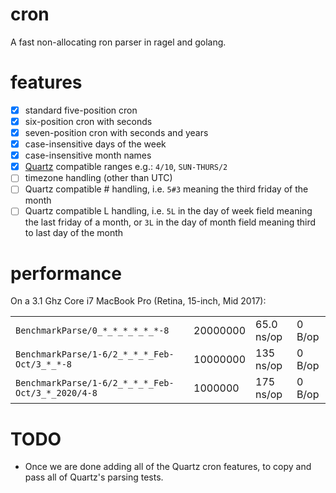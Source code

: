 # cron
A fast non-allocating ron parser in ragel and golang.


# features
- [x] standard five-position cron
- [x] six-position cron with seconds
- [x] seven-position cron with seconds and years
- [x] case-insensitive days of the week
- [x] case-insensitive month names
- [x] [Quartz](http://www.quartz-scheduler.org) compatible ranges e.g.: `4/10`, `SUN-THURS/2`
- [ ] timezone handling (other than UTC)
- [ ] Quartz compatible # handling, i.e. `5#3` meaning the third friday of the month
- [ ] Quartz compatible L handling, i.e. `5L` in the day of week field meaning the last friday of a month, or `3L` in the day of month field meaning third to last day of the month

# performance
On a 3.1 Ghz Core i7 MacBook Pro (Retina, 15-inch, Mid 2017):

| | | | |
|-|-|-|-|
| `BenchmarkParse/0_*_*_*_*_*_*-8` | 20000000 |  65.0 ns/op |  0 B/op | 0 allocs/op |
| `BenchmarkParse/1-6/2_*_*_*_Feb-Oct/3_*_*-8` | 10000000 |  135  ns/op |  0 B/op | 0 allocs/op |
| `BenchmarkParse/1-6/2_*_*_*_Feb-Oct/3_*_2020/4-8` |  1000000 |  175 ns/op |  0 B/op | 0 allocs/op |

# TODO
- Once we are done adding all of the Quartz cron features, to copy and pass all of Quartz's parsing tests.
